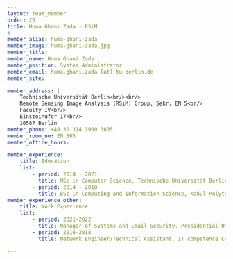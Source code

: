 ```yaml
---
layout: team_member
order: 20
title: Huma Ghani Zada - RSiM
#
member_alias: huma-ghani-zada
member_image: huma-ghani-zada.jpg
member_title:
member_name: Huma Ghani Zada
member_position: System Administrator
member_email: huma.ghani.zada [at] tu-berlin.de
member_site:

member_address: |
    Technische Universität Berlin<br/><br/>
    Remote Sensing Image Analysis (RSiM) Group, Sekr. EN 5<br/>
    Faculty IV<br/>
    Einsteinufer 17<br/>
    10587 Berlin
member_phone: +49 30 314 1900 3805
member_room_no: EN 605
member_office_hours:

member_experience:
    title: Education
    list:
        - period: 2018 - 2021
          title: MSc in Computer Science, Technische Universität Berlin.
        - period: 2014 - 2018
          title: BSc in Computing and Information Science, Kabul Polytechnic University.
member_experience_other:
    title: Work Experience
    list:
        - period: 2021-2022
          title: Manager of Systems and Email Security, Presidential Office, Afghanistan.
        - period: 2016-2018
          title: Network Engineer/Technical Assistant, IT competence Center (ITCC), Afghanistan.

---
```

